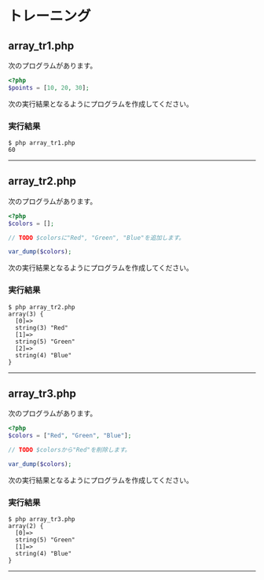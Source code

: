 # トレーニング

## array_tr1.php

次のプログラムがあります。

```php
<?php
$points = [10, 20, 30];
```

次の実行結果となるようにプログラムを作成してください。

### 実行結果

```
$ php array_tr1.php
60
```

---

## array_tr2.php

次のプログラムがあります。

```php
<?php
$colors = [];

// TODO $colorsに"Red", "Green", "Blue"を追加します。

var_dump($colors);
```

次の実行結果となるようにプログラムを作成してください。

### 実行結果

```
$ php array_tr2.php
array(3) {
  [0]=>
  string(3) "Red"
  [1]=>
  string(5) "Green"
  [2]=>
  string(4) "Blue"
}
```

---

## array_tr3.php

次のプログラムがあります。

```php
<?php
$colors = ["Red", "Green", "Blue"];

// TODO $colorsから"Red"を削除します。

var_dump($colors);
```

次の実行結果となるようにプログラムを作成してください。

### 実行結果

```
$ php array_tr3.php
array(2) {
  [0]=>
  string(5) "Green"
  [1]=>
  string(4) "Blue"
}
```

---

